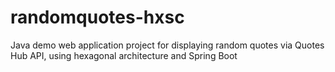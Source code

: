 # randomquotes-hxsc
Java demo web application project for displaying random quotes via Quotes Hub API, using hexagonal architecture and Spring Boot
